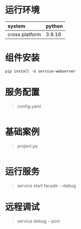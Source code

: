 # 运行环境

|system |python | 
|:------|:------|      
|cross platform |3.9.16|

# 组件安装

```shell
pip install -U service-webserver 
```

# 服务配置

> config.yaml

```yaml

```

# 基础案例

> project.py

```python

```

# 运行服务

> service start facade --debug

# 远程调试

> service debug --port <port>
